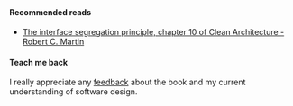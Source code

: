 <br/>

#### Recommended reads
* [The interface segregation principle, chapter 10 of Clean Architecture - Robert C. Martin](https://www.goodreads.com/book/show/18043011-clean-architecture)

#### Teach me back
I really appreciate any [feedback]((/introduction/introduction.html#teach-me-back)) about the book and my current understanding of software design.